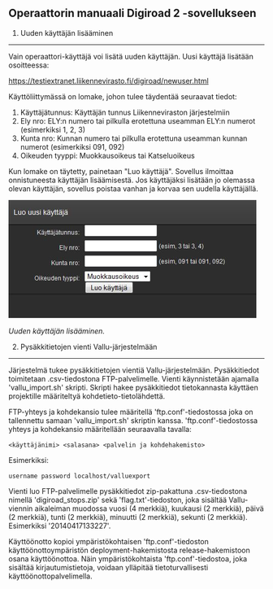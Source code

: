 Operaattorin manuaali Digiroad 2 -sovellukseen
----------------------------------------------

1. Uuden käyttäjän lisääminen
-----------------------------

Vain operaattori-käyttäjä voi lisätä uuden käyttäjän. Uusi käyttäjä lisätään osoitteessa:

https://testiextranet.liikennevirasto.fi/digiroad/newuser.html 

Käyttöliittymässä on lomake, johon tulee täydentää seuraavat tiedot:

1. Käyttäjätunnus: Käyttäjän tunnus Liikenneviraston järjestelmiin
1. Ely nro: ELY:n numero tai pilkulla erotettuna useamman ELY:n numerot (esimerkiksi 1, 2, 3)
1. Kunta nro: Kunnan numero tai pilkulla erotettuna useamman kunnan numerot (esimerkiksi 091, 092)
1. Oikeuden tyyppi: Muokkausoikeus tai Katseluoikeus

Kun lomake on täytetty, painetaan "Luo käyttäjä". Sovellus ilmoittaa onnistuneesta käyttäjän lisäämisestä. Jos käyttäjäksi lisätään jo olemassa olevan käyttäjän, sovellus poistaa vanhan ja korvaa sen uudella käyttäjällä.

![Käyttäjän lisääminen](k20.jpg)

_Uuden käyttäjän lisääminen._

2. Pysäkkitietojen vienti Vallu-järjestelmään
---------------------------------------------

Järjestelmä tukee pysäkkitietojen vientiä Vallu-järjestelmään. Pysäkkitiedot toimitetaan .csv-tiedostona FTP-palvelimelle. Vienti käynnistetään ajamalla 'vallu_import.sh' skripti. Skripti hakee pysäkkitiedot tietokannasta käyttäen projektille määriteltyä kohdetieto-tietolähdettä.

FTP-yhteys ja kohdekansio tulee määritellä 'ftp.conf'-tiedostossa joka on tallennettu samaan 'vallu_import.sh' skriptin kanssa. 'ftp.conf'-tiedostossa yhteys ja kohdekansio määritellään seuraavalla tavalla:
```
<käyttäjänimi> <salasana> <palvelin ja kohdehakemisto>
```

Esimerkiksi:
```
username password localhost/valluexport
```

Vienti luo FTP-palvelimelle pysäkkitiedot zip-pakattuna .csv-tiedostona nimellä 'digiroad_stops.zip' sekä 'flag.txt'-tiedoston, joka sisältää Vallu-viennin aikaleiman muodossa vuosi (4 merkkiä), kuukausi (2 merkkiä), päivä (2 merkkiä), tunti (2 merkkiä), minuutti (2 merkkiä), sekunti (2 merkkiä). Esimerkiksi '20140417133227'.

Käyttöönotto kopioi ympäristökohtaisen 'ftp.conf'-tiedoston käyttöönottoympäristön deployment-hakemistosta release-hakemistoon osana käyttöönottoa. Näin ympäristökohtaista 'ftp.conf'-tiedostoa, joka sisältää kirjautumistietoja, voidaan ylläpitää tietoturvallisesti käyttöönottopalvelimella. 